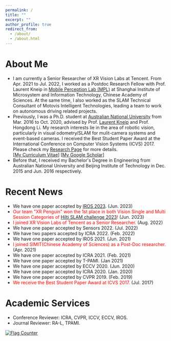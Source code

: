 ```yaml
---
permalink: /
title: ""
excerpt: ""
author_profile: true
redirect_from: 
  - /about/
  - /about.html
---
```


# About Me 
<!--Dr. Yifu Wang is currently a Research Engineer of XR Vision Labs at Tencent. -->
* I am currently a Senior Researcher of XR Vision Labs at Tencent. From Apr. 2021 to Jul. 2022, I worked as a Postdoc Research Fellow with Prof. Laurent Kneip in [Mobile Perception Lab (MPL)](http://mpl.sist.shanghaitech.edu.cn/) at Shanghai Institute of Microsystem and Information Technology, Chinese Academy of Sciences. At the same time, I also worked as the SLAM Technical Consultant of Motovis Intelligent Technologies, leading a team to work on autonomous driving related projects.
* Previously, I was a Ph.D. student at [Australian National University](https://www.anu.edu.au/) from Mar. 2016 to Oct. 2020, advised by Prof. [Laurent Kneip](http://mpl.sist.shanghaitech.edu.cn/Director.html) and Prof. Hongdong Li. My research interests lie in the area of robotic vision, particularly in visual odometry/SLAM for mulit-camera systems and event-based cameras. I received the Best Student Paper Award at the International Conference on Computer Vision Systems (ICVS) 2017. Please check my [Research Page](https://1fwang.github.io/publications/) for more details.<br>
[[My Curriculum Vitae](http://1fwang.github.io/files/Yifu_Wang_CV.pdf)] [[My Google Scholar](https://scholar.google.com/citations?user=_0BWh_8AAAAJ&hl=en)]
* Before that, I received my Bachelor's Degree in Engineering from Australian National University and Beijing Institute of Technology in Dec. 2015 and Jun. 2016 respectively.


# Recent News
* We have one paper accepted by [IROS 2023](https://jiabenchen.github.io/revisit_event). (Jun. 2023) 
* <span style="color:red">Our team "XR Penguin" won the 1st place in both Vision Single and Multi Session Categories of [Hilti SLAM challenge 2023](https://hilti-challenge.com/leader-board-2023.html)! </span> (Jun. 2023)
* <span style="color:red">I joined XR Vision Labs of Tencent as a Senior Researcher. </span> (Aug. 2022)
* We have one paper accepted by Sensors 2022. (Jul. 2022) 
* We have two papers accepted by ICRA 2022. (Feb. 2022)
* We have one paper accepted by IROS 2021. (Jun. 2021) 
* <span style="color:red">I joined SIMIT(Chinese Academy of Sciences) as a Post-Doc researcher. </span> (Apr. 2021)
* We have one paper accepted by ICRA 2021. (Feb. 2021) 
* We have one paper accepted by T-PAMI. (Jan 2021) 
* We have one paper accepted by ECCV 2020. (Jun. 2020)
* We have one paper accepted by ICRA 2020. (Jan. 2020)
* We have one paper accepted by CVPR 2019. (Feb. 2019)
* <span style="color:red">We receive the Best Student Paper Award at ICVS 2017.</span> (Jul. 2017)

# Academic Services
* Conference Reviewer: ICRA, CVPR, ICCV, ECCV, IROS.
* Journal Reviewer: RA-L, TPAMI. 






<a href="https://info.flagcounter.com/IDql"><img src="https://s01.flagcounter.com/map/IDql/size_s/txt_000000/border_CCCCCC/pageviews_1/viewers_0/flags_0/" alt="Flag Counter" border="0"></a>
